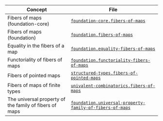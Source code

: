 | Concept                                                | File                                                                                                                  |
| ------------------------------------------------------ | --------------------------------------------------------------------------------------------------------------------- |
| Fibers of maps (foundation-core)                       | [`foundation-core.fibers-of-maps`](foundation-core.fibers-of-maps.md)                                                 |
| Fibers of maps (foundation)                            | [`foundation.fibers-of-maps`](foundation.fibers-of-maps.md)                                                           |
| Equality in the fibers of a map                        | [`foundation.equality-fibers-of-maps`](foundation.equality-fibers-of-maps.md)                                         |
| Functoriality of fibers of maps                        | [`foundation.functoriality-fibers-of-maps`](foundation.functoriality-fibers-of-maps.md)                               |
| Fibers of pointed maps                                 | [`structured-types.fibers-of-pointed-maps`](structured-types.fibers-of-pointed-maps.md)                               |
| Fibers of maps of finite types                         | [`univalent-combinatorics.fibers-of-maps`](univalent-combinatorics.fibers-of-maps.md)                                 |
| The universal property of the family of fibers of maps | [`foundation.universal-property-family-of-fibers-of-maps`](foundation.universal-property-family-of-fibers-of-maps.md) |
